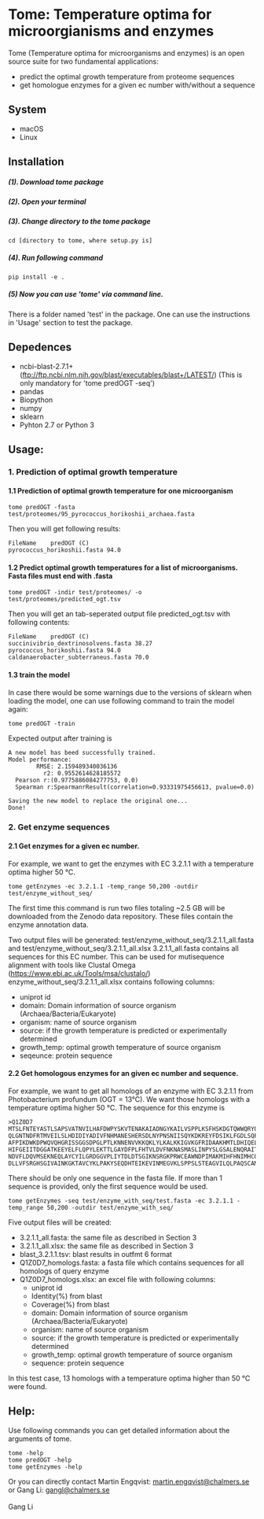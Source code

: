 # Tome: Temperature optima for microorgianisms and enzymes
Tome (Temperature optima for microorganisms and enzymes) is an open source suite for two fundamental applications:
  * predict the optimal growth temperature from proteome sequences
  * get homologue enzymes for a given ec number with/without a sequence

## System
* macOS
* Linux

## Installation
##### (1). Download tome package
##### (2). Open your terminal
##### (3). Change directory to the tome package
```linux
cd [directory to tome, where setup.py is]
```
##### (4). Run following command
```linux
pip install -e .
```
##### (5) Now you can use 'tome' via command line.
There is a folder named 'test' in the package. One can use the instructions in
'Usage' section to test the package.

## Depedences
* ncbi-blast-2.7.1+ (ftp://ftp.ncbi.nlm.nih.gov/blast/executables/blast+/LATEST/)
(This is only mandatory for 'tome predOGT -seq')
* pandas
* Biopython
* numpy
* sklearn
* Pyhton 2.7 or Python 3


## Usage:
### 1. Prediction of optimal growth temperature
#### 1.1 Prediction of optimal growth temperature for one microorganism
```linux
tome predOGT -fasta test/proteomes/95_pyrococcus_horikoshii_archaea.fasta
```
Then you will get following results:<br/>
```
FileName	predOGT (C)
pyrococcus_horikoshii.fasta	94.0
```

#### 1.2 Predict optimal growth temperatures for a list of microorganisms. Fasta files must end with .fasta
```linux
tome predOGT -indir test/proteomes/ -o test/proteomes/predicted_ogt.tsv
```
Then you will get an tab-seperated output file predicted_ogt.tsv with following
contents:<br/>
```
FileName	predOGT (C)
succinivibrio_dextrinosolvens.fasta	38.27
pyrococcus_horikoshii.fasta	94.0
caldanaerobacter_subterraneus.fasta	70.0
```
#### 1.3 train the model
In case there would be some warnings due to the versions of sklearn when loading
the model, one can use following command to train the model again:
```linux
tome predOGT -train
```
Expected output after training is
```
A new model has beed successfully trained.
Model performance:
        RMSE: 2.159489340036136
          r2: 0.9552614628185572
  Pearson r:(0.9775886084277753, 0.0)
  Spearman r:SpearmanrResult(correlation=0.93331975456613, pvalue=0.0)

Saving the new model to replace the original one...
Done!
```

### 2. Get enzyme sequences
#### 2.1 Get enzymes for a given ec number.
For example, we want to get the enzymes with EC 3.2.1.1 with a temperature optima
higher 50 °C.
```linux
tome getEnzymes -ec 3.2.1.1 -temp_range 50,200 -outdir test/enzyme_without_seq/
```
The first time this command is run two files totaling ~2.5 GB will be downloaded from the Zenodo data repository. These files contain the enzyme annotation data.

Two output files will be generated: test/enzyme_without_seq/3.2.1.1_all.fasta and
test/enzyme_without_seq/3.2.1.1_all.xlsx
3.2.1.1_all.fasta contains all sequences for this EC number. This can be used for
mutisequence alignment with tools like Clustal Omega (https://www.ebi.ac.uk/Tools/msa/clustalo/)
enzyme_without_seq/3.2.1.1_all.xlsx contains following columns:
* uniprot id
* domain: Domain information of source organism (Archaea/Bacteria/Eukaryote)
* organism: name of source organism
* source: if the growth temperature is predicted or experimentally determined
* growth_temp: optimal growth temperature of source organism
* seqeunce: protein sequence

#### 2.2 Get homologous enzymes for an given ec number and sequence.
For example, we want to get all homologs of an enzyme with EC 3.2.1.1
from Photobacterium profundum (OGT = 13°C). We want those homologs with a temperature
optima higher 50 °C. The sequence for this enzyme is
```
>Q1Z0D7
MTSLFNTEYASTLSAPSVATNVILHAFDWPYSKVTENAKAIADNGYKAILVSPPLKSFHSKDGTQWWQRYQPQDYRVIDN
QLGNTNDFRTMVEILSLHDIDIYADIVFNHMANESHERSDLNYPNSNIISQYKDKREYFDSIKLFGDLSQPLFSKDDFLS
AFPIKDWKDPWQVQHGRISSGGSDPGLPTLKNNENVVKKQKLYLKALKKIGVKGFRIDAAKHMTLDHIQELCDEDITDGI
HIFGEIITDGGATKEEYELFLQPYLEKTTLGAYDFPLFHTVLDVFNKNASMASLINPYSLGSALENQRAITFAITHDIPN
NDVFLDQVMSEKNEQLAYCYILGRDGGVPLIYTDLDTSGIKNSRGKPRWCEAWNDPIMAKMIHFHNIMHCQPMVIIEQTL
DLLVFSRGHSGIVAINKGKTAVCYKLPAKYSEQDHTEIKEVINMEGVKLSPPSLSTEAGVILQLPAQSCAMLMV
```
There should be only one sequence in the fasta file. If more than 1 sequence is provided,
only the first sequence would be used.
```linux
tome getEnzymes -seq test/enzyme_with_seq/test.fasta -ec 3.2.1.1 -temp_range 50,200 -outdir test/enzyme_with_seq/
```
Five output files will be created:
* 3.2.1.1_all.fasta: the same file as described in Section 3
* 3.2.1.1_all.xlsx: the same file as described in Section 3
* blast_3.2.1.1.tsv: blast results in outfmt 6 format
* Q1Z0D7_homologs.fasta: a fasta file which contains sequences for all homologs of query enzyme
* Q1Z0D7_homologs.xlsx: an excel file with following columns:
  * uniprot id
  * Identity(%) from blast
  * Coverage(%) from blast
  * domain: Domain information of source organism (Archaea/Bacteria/Eukaryote)
  * organism: name of source organism
  * source: if the growth temperature is predicted or experimentally determined
  * growth_temp: optimal growth temperature of source organism
  * sequence: protein sequence

In this test case, 13 homologs with a temperature optima higher than 50 °C were found.


## Help:
Use following commands you can get detailed information about the arguments of tome.
```linux
tome -help
tome predOGT -help
tome getEnzymes -help
```
Or you can directly contact
Martin Engqvist: <martin.engqvist@chalmers.se> or Gang Li: <gangl@chalmers.se><br/>
<br/>
Gang Li<br/>
